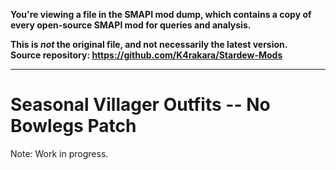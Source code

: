 **You're viewing a file in the SMAPI mod dump, which contains a copy of every open-source SMAPI mod
for queries and analysis.**

**This is _not_ the original file, and not necessarily the latest version.**  
**Source repository: https://github.com/K4rakara/Stardew-Mods**

----

# Seasonal Villager Outfits -- No Bowlegs Patch
Note: Work in progress.